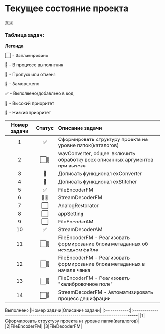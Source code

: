 # Текущее состояние проекта
:ru:

### Таблица задач:
**Легенда**

:white_large_square: - Запланировано

:white_square_button: - В процессе выполнения
	
:red_circle: - Пропуск или отмена

:large_blue_circle: - Заморожено
	
:white_check_mark: - Выполнено/добавлено в код
	
:small_red_triangle: - Высокий приоритет
	
:small_red_triangle_down: - Низкий приоритет
	

|Номер задачи|Статус|Описание задачи|
|:------------:|:------:|:--------------------------------------------------------------------------------|
|1|:white_check_mark:|Сформировать структуру проекта на уровне папок(каталогов)|
|2|:white_large_square::small_red_triangle_down:|wavConverter, общее: включить обработку всех описанных аргументов при вызове|
|3|:large_blue_circle:|Дописать функционал exConverter|
|4|:large_blue_circle:|Дописать функционал exStitcher|
|5|:white_check_mark:|FileEncoderFM|
|6|:white_square_button::small_red_triangle:|StreamDecoderFM|
|7|:white_large_square:|AnalogRestorator|
|8|:white_large_square:|appSetting|
|9|:white_large_square:|FileEncoderAM|
|10|:white_check_mark:|StreamDecoderAM|
|11|:white_large_square::small_red_triangle:|FileEncoderFM - Реализовать формирование блока метаданных об исходном файле|
|12|:white_large_square::small_red_triangle:|FileEncoderFM - Реализовать формирование блока метаданных в начале чанка|
|13|:white_large_square::small_red_triangle:|FileEncoderFM - Реализовать "калибровочное поле"|
|14|:white_large_square::small_red_triangle:|StreamDecoderFM - Автоматизировать процесс дешифрации|

Выполнено
|Номер задачи|Описание задачи|
|:------------:|:--------------------------------------------------------------------------------|
|1|Сформировать структуру проекта на уровне папок(каталогов)|
|2|FileEncoderFM|
|3|FileDecoderFM|